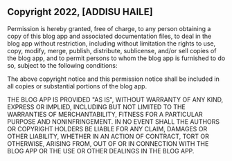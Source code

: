 ## Copyright 2022, [ADDISU HAILE]

Permission is hereby granted, free of charge, to any person obtaining a copy of this blog app and associated documentation files, to deal in the blog app without restriction, including without limitation the rights to use, copy, modify, merge, publish, distribute, sublicense, and/or sell copies of the blog app, and to permit persons to whom the blog app is furnished to do so, subject to the following conditions:

The above copyright notice and this permission notice shall be included in all copies or substantial portions of the blog app.

THE BLOG APP IS PROVIDED "AS IS", WITHOUT WARRANTY OF ANY KIND, EXPRESS OR IMPLIED, INCLUDING BUT NOT LIMITED TO THE WARRANTIES OF MERCHANTABILITY, FITNESS FOR A PARTICULAR PURPOSE AND NONINFRINGEMENT. IN NO EVENT SHALL THE AUTHORS OR COPYRIGHT HOLDERS BE LIABLE FOR ANY CLAIM, DAMAGES OR OTHER LIABILITY, WHETHER IN AN ACTION OF CONTRACT, TORT OR OTHERWISE, ARISING FROM, OUT OF OR IN CONNECTION WITH THE BLOG APP OR THE USE OR OTHER DEALINGS IN THE BLOG APP.

